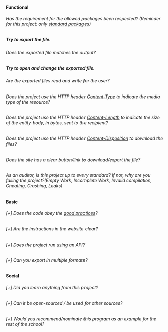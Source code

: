 #### Functional

###### Has the requirement for the allowed packages been respected? (Reminder for this project: only [standard packages](https://golang.org/pkg/))

##### Try to export the file.

###### Does the exported file matches the output?

##### Try to open and change the exported file.

###### Are the exported files read and write for the user?

###### Does the project use the HTTP header [Content-Type](https://developer.mozilla.org/en-US/docs/Web/HTTP/Headers/Content-Type) to indicate the media type of the resource?

###### Does the project use the HTTP header [Content-Length](https://developer.mozilla.org/en-US/docs/Web/HTTP/Headers/Content-Length) to indicate the size of the entity-body, in bytes, sent to the recipient?

###### Does the project use the HTTP header [Content-Disposition](https://developer.mozilla.org/en-US/docs/Web/HTTP/Headers/Content-Disposition) to download the files?

###### Does the site has a clear button/link to download/export the file?

###### As an auditor, is this project up to every standard? If not, why are you failing the project?(Empty Work, Incomplete Work, Invalid compilation, Cheating, Crashing, Leaks)

#### Basic

###### [+] Does the code obey the [good practices](../../good-practices/README.md)?

###### [+] Are the instructions in the website clear?

###### [+] Does the project run using an API?

###### [+] Can you export in multiple formats?

#### Social

###### [+] Did you learn anything from this project?

###### [+] Can it be open-sourced / be used for other sources?

###### [+] Would you recommend/nominate this program as an example for the rest of the school?
